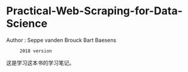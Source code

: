 # Practical-Web-Scraping-for-Data-Science 
Author : Seppe vanden Brouck    Bart Baesens
         
         2018 version

这是学习这本书的学习笔记。 
